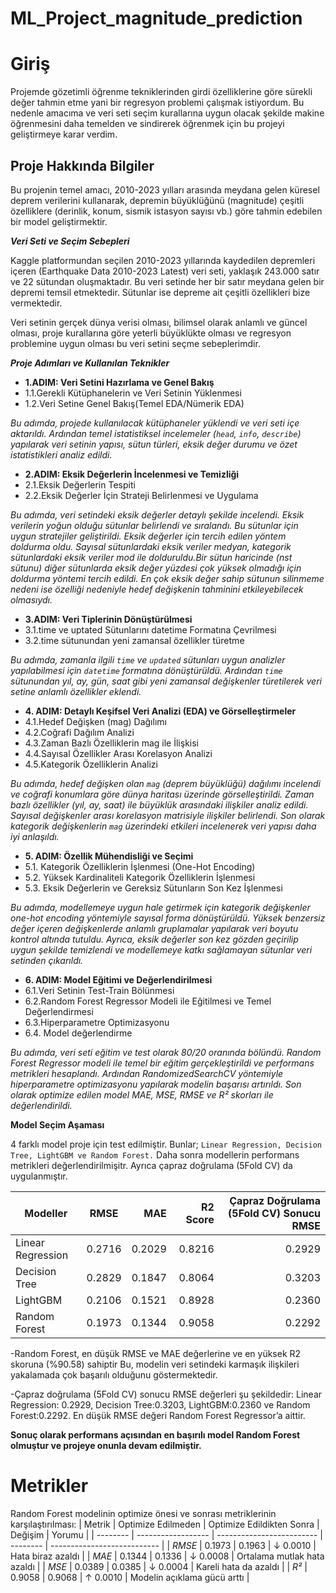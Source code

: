 # ML_Project_magnitude_prediction

# Giriş 
  Projemde gözetimli öğrenme tekniklerinden girdi özelliklerine göre sürekli değer tahmin etme yani bir regresyon problemi çalışmak istiyordum. Bu nedenle amacıma ve veri seti seçim kurallarına uygun olacak şekilde makine öğrenmesini daha temelden ve sindirerek öğrenmek için bu projeyi geliştirmeye karar verdim. 

## Proje Hakkında Bilgiler

Bu projenin temel amacı, 2010-2023 yılları arasında meydana gelen küresel deprem verilerini kullanarak, depremin büyüklüğünü (magnitude) çeşitli özelliklere (derinlik, konum, sismik istasyon sayısı vb.) göre tahmin edebilen bir model geliştirmektir. 


**_Veri Seti ve Seçim Sebepleri_**

Kaggle platformundan seçilen 2010-2023 yıllarında kaydedilen depremleri içeren (Earthquake Data 2010-2023 Latest) veri seti, yaklaşık 243.000 satır ve 22 sütundan oluşmaktadır. Bu veri setinde her bir satır meydana gelen bir depremi temsil etmektedir. Sütunlar ise depreme ait çeşitli özellikleri bize vermektedir.

Veri setinin gerçek dünya verisi olması, bilimsel olarak anlamlı ve güncel olması, proje kurallarına göre yeterli büyüklükte olması ve regresyon problemine uygun olması bu veri setini seçme sebeplerimdir.


**_Proje Adımları ve Kullanılan Teknikler_**

* **1.ADIM: Veri Setini Hazırlama ve Genel Bakış**
* 1.1.Gerekli Kütüphanelerin ve Veri Setinin Yüklenmesi
* 1.2.Veri Setine Genel Bakış(Temel EDA/Nümerik EDA)

*Bu adımda, projede kullanılacak kütüphaneler yüklendi ve veri seti içe aktarıldı. Ardından temel istatistiksel incelemeler (`head`, `info`, `describe`) yapılarak veri setinin yapısı, sütun türleri, eksik değer durumu ve özet istatistikleri analiz edildi.*

* **2.ADIM: Eksik Değerlerin İncelenmesi ve Temizliği**
* 2.1.Eksik Değerlerin Tespiti
* 2.2.Eksik Değerler İçin Strateji Belirlenmesi ve Uygulama

*Bu adımda, veri setindeki eksik değerler detaylı şekilde incelendi. Eksik verilerin yoğun olduğu sütunlar belirlendi ve sıralandı. Bu sütunlar için uygun stratejiler geliştirildi. Eksik değerler için tercih edilen yöntem doldurma oldu. Sayısal sütunlardaki eksik veriler medyan, kategorik sütunlardaki eksik veriler mod ile dolduruldu.Bir sütun haricinde (nst sütunu) diğer sütunlarda eksik değer yüzdesi çok yüksek olmadığı için doldurma yöntemi tercih edildi. En çok eksik değer sahip sütunun silinmeme nedeni ise özelliği nedeniyle hedef değişkenin tahminini etkileyebilecek olmasıydı.*

* **3.ADIM: Veri Tiplerinin Dönüştürülmesi**
* 3.1.time ve uptated Sütunlarını datetime Formatına Çevrilmesi
* 3.2.time sütunundan yeni zamansal özellikler türetme

*Bu adımda, zamanla ilgili `time` ve `updated` sütunları uygun analizler yapılabilmesi için `datetime` formatına dönüştürüldü. Ardından `time` sütunundan yıl, ay, gün, saat gibi yeni zamansal değişkenler türetilerek veri setine anlamlı özellikler eklendi.*

* **4. ADIM: Detaylı Keşifsel Veri Analizi (EDA) ve Görselleştirmeler**
* 4.1.Hedef Değişken (mag) Dağılımı
* 4.2.Coğrafi Dağılım Analizi
* 4.3.Zaman Bazlı Özelliklerin mag ile İlişkisi
* 4.4.Sayısal Özellikler Arası Korelasyon Analizi
* 4.5.Kategorik Özelliklerin Analizi

*Bu adımda, hedef değişken olan `mag` (deprem büyüklüğü) dağılımı incelendi ve coğrafi konumlara göre dünya haritası üzerinde görselleştirildi. Zaman bazlı özellikler (yıl, ay, saat) ile büyüklük arasındaki ilişkiler analiz edildi. Sayısal değişkenler arası korelasyon matrisiyle ilişkiler belirlendi. Son olarak kategorik değişkenlerin `mag` üzerindeki etkileri incelenerek veri yapısı daha iyi anlaşıldı.*

* **5. ADIM: Özellik Mühendisliği ve Seçimi**
* 5.1. Kategorik Özelliklerin İşlenmesi (One-Hot Encoding)
* 5.2. Yüksek Kardinaliteli Kategorik Özelliklerin İşlenmesi
* 5.3. Eksik Değerlerin ve Gereksiz Sütunların Son Kez İşlenmesi

*Bu adımda, modellemeye uygun hale getirmek için kategorik değişkenler one-hot encoding yöntemiyle sayısal forma dönüştürüldü. Yüksek benzersiz değer içeren değişkenlerde anlamlı gruplamalar yapılarak veri boyutu kontrol altında tutuldu. Ayrıca, eksik değerler son kez gözden geçirilip uygun şekilde temizlendi ve modellemeye katkı sağlamayan sütunlar veri setinden çıkarıldı.*

* **6. ADIM: Model Eğitimi ve Değerlendirilmesi**
* 6.1.Veri Setinin Test-Train Bölünmesi 
* 6.2.Random Forest Regressor Modeli ile Eğitilmesi ve Temel Değerlendirmesi
* 6.3.Hiperparametre Optimizasyonu 
* 6.4. Model değerlendirme 

*Bu adımda, veri seti eğitim ve test olarak 80/20 oranında bölündü. Random Forest Regressor modeli ile temel bir eğitim gerçekleştirildi ve performans metrikleri hesaplandı. Ardından RandomizedSearchCV yöntemiyle hiperparametre optimizasyonu yapılarak modelin başarısı artırıldı. Son olarak optimize edilen model MAE, MSE, RMSE ve R² skorları ile değerlendirildi.*

**Model Seçim Aşaması**

4 farklı model proje için test edilmiştir. Bunlar; `Linear Regression, Decision Tree, LightGBM ve Random Forest.` Daha sonra modellerin performans metrikleri değerlendirilmişitr. Ayrıca çapraz doğrulama (5Fold CV) da uygulanmıştır. 


| Modeller | RMSE | MAE | R2 Score | Çapraz Doğrulama (5Fold CV) Sonucu RMSE |
| --|:-------:| -----:|-----:|-----:|
| Linear Regression | 0.2716 | 0.2029 | 0.8216 | 0.2929 |
| Decision Tree | 0.2829 | 0.1847 | 0.8064 | 0.3203 |
| LightGBM | 0.2106 | 0.1521 | 0.8928 | 0.2360 |
| Random Forest | 0.1973 | 0.1344 | 0.9058 | 0.2292 |

-Random Forest, en düşük RMSE ve MAE değerlerine ve en yüksek R2 skoruna (%90.58) sahiptir Bu, modelin veri setindeki karmaşık ilişkileri yakalamada çok başarılı olduğunu göstermektedir.

-Çapraz doğrulama (5Fold CV) sonucu RMSE değerleri şu şekildedir: Linear Regression: 0.2929, Decision Tree:0.3203, LightGBM:0.2360 ve Random Forest:0.2292. En düşük RMSE değeri Random Forest Regressor’a aittir. 

**Sonuç olarak performans açısından en başırılı model Random Forest olmuştur ve projeye onunla devam edilmiştir.**

# Metrikler

Random Forest modelinin optimize önesi ve sonrası metriklerinin karşılaştırılması:
| Metrik   | Optimize Edilmeden | Optimize Edildikten Sonra | Değişim  | Yorumu                      |
| -------- | ------------------ | ------------------------- | -------- | --------------------------- |
| *RMSE* | 0.1973             | 0.1963                    | ↓ 0.0010 | Hata biraz azaldı           |
| *MAE*  | 0.1344             | 0.1336                    | ↓ 0.0008 | Ortalama mutlak hata azaldı |
| *MSE*  | 0.0389             | 0.0385                    | ↓ 0.0004 | Kareli hata da azaldı       |
| *R²*   | 0.9058             | 0.9068                    | ↑ 0.0010 | Modelin açıklama gücü arttı |




